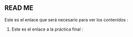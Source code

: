 ## READ ME

Este es el enlace que será necesario para ver los contenidos : 
1. Este es el enlace a la práctica final :
